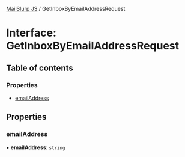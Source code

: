 [MailSlurp JS](../README.md) / GetInboxByEmailAddressRequest

# Interface: GetInboxByEmailAddressRequest

## Table of contents

### Properties

- [emailAddress](GetInboxByEmailAddressRequest.md#emailaddress)

## Properties

### emailAddress

• **emailAddress**: `string`
